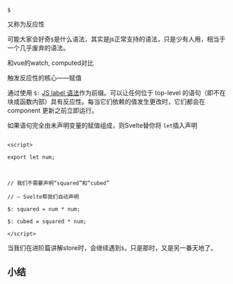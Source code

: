 `$`

又称为反应性

可能大家会好奇`$`是什么语法，其实是js正常支持的语法，只是少有人用，相当于一个几乎废弃的语法。
  

和vue的watch, computed对比

  

触发反应性的核心——赋值

  
  

通过使用 `$:` [JS label 语法](https://developer.mozilla.org/en-US/docs/Web/JavaScript/Reference/Statements/label)作为前缀。可以让任何位于 top-level 的语句（即不在块或函数内部）具有反应性。每当它们依赖的值发生更改时，它们都会在 component 更新之前立即运行。

  
  

如果语句完全由未声明变量的赋值组成，则Svelte替你将 `let`插入声明

  

```

<script>

export let num;

  

// 我们不需要声明“squared”和“cubed”

// — Svelte帮我们自动声明

$: squared = num * num;

$: cubed = squared * num;

</script>

```

当我们在进阶篇讲解store时，会继续遇到`$`，只是那时，又是另一番天地了。

## 小结